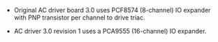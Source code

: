 - Original AC driver board 3.0 uses PCF8574 (8-channel) IO expander with PNP transistor per channel to drive triac.

- AC driver 3.0 revision 1 uses a PCA9555 (16-channel) IO expander.
